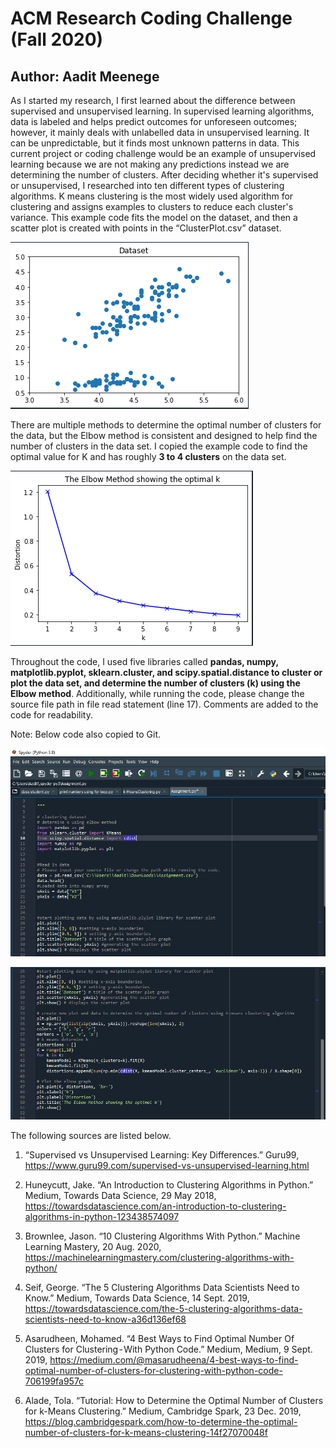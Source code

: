 # ACM Research Coding Challenge (Fall 2020) 
## Author: Aadit Meenege

As I started my research, I first learned about the difference between supervised and unsupervised learning. In supervised learning algorithms, data is labeled and helps predict outcomes for unforeseen outcomes; however, it mainly deals with unlabelled data in unsupervised learning. It can be unpredictable, but it finds most unknown patterns in data. This current project or coding challenge would be an example of unsupervised learning because we are not making any predictions instead we are determining the number of clusters. After deciding whether it's supervised or unsupervised, I researched into ten different types of clustering algorithms. K means clustering is the most widely used algorithm for clustering and assigns examples to clusters to reduce each cluster's variance. This example code fits the model on the dataset, and then a scatter plot is created with points in the “ClusterPlot.csv” dataset. 

![Image of Cluster Plot](ScatterPlotGraph.PNG)
<br/>

There are multiple methods to determine the optimal number of clusters for the data, but the Elbow method is consistent and designed to help find the number of clusters in the data set. I copied the example code to find the optimal value for K and has roughly **3 to 4 clusters** on the data set. 

![Image of Elbow Cluster Graph](ElbowCluterGraph.PNG)
<br/>

Throughout the code, I used five libraries called **pandas, numpy, matplotlib.pyplot, sklearn.cluster, and scipy.spatial.distance to cluster or plot the data set, and determine the number of clusters (k) using the Elbow method**. Additionally, while running the code, please change the source file path in file read statement (line 17). Comments are added to the code for readability. 

Note: Below code also copied to Git. 

![Image of Code Snippet 1](CodeSnippet1.PNG)
<br/>

![Image of Code Snippet 2](CodeSnippet2.PNG)
<br/>

 The following sources are listed below.

1. “Supervised vs Unsupervised Learning: Key Differences.” Guru99, https://www.guru99.com/supervised-vs-unsupervised-learning.html

2. Huneycutt, Jake. “An Introduction to Clustering Algorithms in Python.” Medium, Towards Data Science, 29 May 2018, https://towardsdatascience.com/an-introduction-to-clustering-algorithms-in-python-123438574097 

3. Brownlee, Jason. “10 Clustering Algorithms With Python.” Machine Learning Mastery, 20 Aug. 2020, https://machinelearningmastery.com/clustering-algorithms-with-python/ 

4. Seif, George. “The 5 Clustering Algorithms Data Scientists Need to Know.” Medium, Towards Data Science, 14 Sept. 2019, https://towardsdatascience.com/the-5-clustering-algorithms-data-scientists-need-to-know-a36d136ef68 

5. Asarudheen, Mohamed. “4 Best Ways to Find Optimal Number Of Clusters for Clustering - With Python Code.” Medium, Medium, 9 Sept. 2019, https://medium.com/@masarudheena/4-best-ways-to-find-optimal-number-of-clusters-for-clustering-with-python-code-706199fa957c 

6. Alade, Tola. “Tutorial: How to Determine the Optimal Number of Clusters for k-Means Clustering.” Medium, Cambridge Spark, 23 Dec. 2019, https://blog.cambridgespark.com/how-to-determine-the-optimal-number-of-clusters-for-k-means-clustering-14f27070048f 
